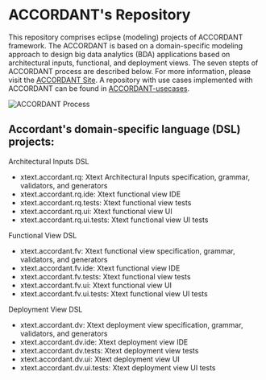 # ACCORDANT's Repository
This repository comprises eclipse (modeling) projects of ACCORDANT framework. The ACCORDANT is based on a domain-specific modeling approach to design big data analytics (BDA) applications based on architectural inputs, functional, and deployment views. The seven stepts of ACCORDANT process are described below. For more information, please visit the [ACCORDANT Site](https://sistemasproyectos.uniandes.edu.co/iniciativas/architlab/research/big-data-analytics/). A repository with use cases implemented with ACCORDANT can be found in [ACCORDANT-usecases](https://github.com/kmilo-castellanos/accordant-usecases).

![ACCORDANT Process](http://sistemasproyectos.uniandes.edu.co/iniciativas/architlab/wp-content/uploads/sites/7/2019/11/process.png)


## Accordant's domain-specific language (DSL) projects:

Architectural Inputs DSL
* xtext.accordant.rq: Xtext Architectural Inputs specification, grammar, validators, and generators
* xtext.accordant.rq.ide: Xtext functional view IDE
* xtext.accordant.rq.tests: Xtext functional view tests
* xtext.accordant.rq.ui: Xtext functional view UI
* xtext.accordant.rq.ui.tests: Xtext functional view UI tests

Functional View DSL
* xtext.accordant.fv: Xtext functional view specification, grammar, validators, and generators
* xtext.accordant.fv.ide: Xtext functional view IDE
* xtext.accordant.fv.tests: Xtext functional view tests
* xtext.accordant.fv.ui: Xtext functional view UI
* xtext.accordant.fv.ui.tests: Xtext functional view UI tests

Deployment View DSL
* xtext.accordant.dv: Xtext deployment view specification, grammar, validators, and generators
* xtext.accordant.dv.ide: Xtext deployment view IDE
* xtext.accordant.dv.tests: Xtext deployment view tests
* xtext.accordant.dv.ui: Xtext deployment view UI
* xtext.accordant.dv.ui.tests: Xtext deployment view UI tests

